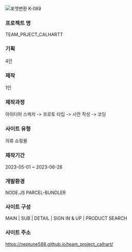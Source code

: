 ![포맷변환 K-089](https://github.com/neptune588/team_project_calhart/assets/112179258/5be31b91-03c3-41d2-9f54-6c32d4fa0ff9)


### 프로젝트 명 
TEAM_PRJECT_CALHARTT 

### 기획 
4인

### 제작
1인

### 제작과정
아이디어 스케치 -> 프로토 타입 -> 시안 작성 -> 코딩

### 사이트 유형
의류 쇼핑몰

### 제작기간
2023-05-01 ~ 2023-06-28 

### 개발환경
NODE.JS PARCEL-BUNDLER

### 사이트 구성
MAIN | SUB | DETAIL | SIGN IN & UP | PRODUCT SEARCH

### 사이트 주소
https://neptune588.github.io/team_project_calhart/

